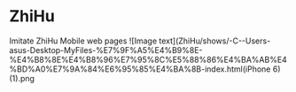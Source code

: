 # ZhiHu
Imitate ZhiHu Mobile web pages
![Image text](ZhiHu/shows/-C--Users-asus-Desktop-MyFiles-%E7%9F%A5%E4%B9%8E-%E4%B8%8E%E4%B8%96%E7%95%8C%E5%88%86%E4%BA%AB%E4%BD%A0%E7%9A%84%E6%95%85%E4%BA%8B-index.html(iPhone 6) (1).png
